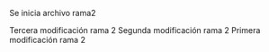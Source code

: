 Se inicia archivo rama2

Tercera modificación rama 2
Segunda modificación rama 2
Primera modificación rama 2
